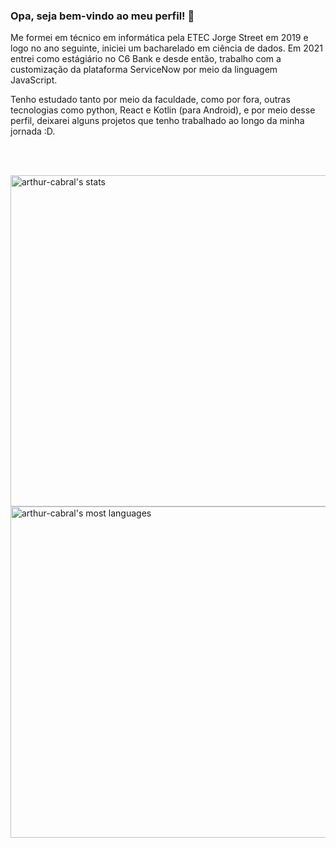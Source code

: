 ### Opa, seja bem-vindo ao meu perfil! 👋

<!--
**arthur-cabral/arthur-cabral** is a ✨ _special_ ✨ repository because its `README.md` (this file) appears on your GitHub profile.

Here are some ideas to get you started:

- 🔭 I’m currently working on ...
- 🌱 I’m currently learning ...
- 👯 I’m looking to collaborate on ...
- 🤔 I’m looking for help with ...
- 💬 Ask me about ...
- 📫 How to reach me: ...
- 😄 Pronouns: ...
- ⚡ Fun fact: ...
-->

Me formei em técnico em informática pela ETEC Jorge Street em 2019 e logo no ano seguinte, iniciei um bacharelado em ciência de dados. Em 2021 entrei como estágiário no C6 Bank e desde então, trabalho com a customização da plataforma ServiceNow por meio da linguagem JavaScript. 

Tenho estudado tanto por meio da faculdade, como por fora, outras tecnologias como python, React e Kotlin (para Android), e por meio desse perfil, deixarei alguns projetos que tenho trabalhado ao longo da minha jornada :D.

<!--
## Contact

<p align="left" style="background:yellow">
<a href="https://www.linkedin.com/in/arthur-cabral-89130b1a3/" target="_blank">
  <img align="center" src="https://img.shields.io/badge/-arthur-cabral-05122A?style=flat&logo=linkedin" alt="linkedin"/>
</a>
<a href="https://www.instagram.com/tuco_martins/" target="_blank">
 <img align="center" src="https://img.shields.io/badge/-arthur-cabral-05122A?style=flat&logo=instagram" alt="instagram"/>
</a>
</p>
-->
<br>
<br>

<p align="left">
<img width="530em" src="https://github-readme-stats.vercel.app/api?username=arthur-cabral&show_icons=true&theme=vision-friendly-dark" alt="arthur-cabral's stats"/>
<img width="530em" src="https://github-readme-stats.vercel.app/api/top-langs/?username=arthur-cabral&layout=compact&theme=vision-friendly-dark" alt="arthur-cabral's most languages"/>
</p>
